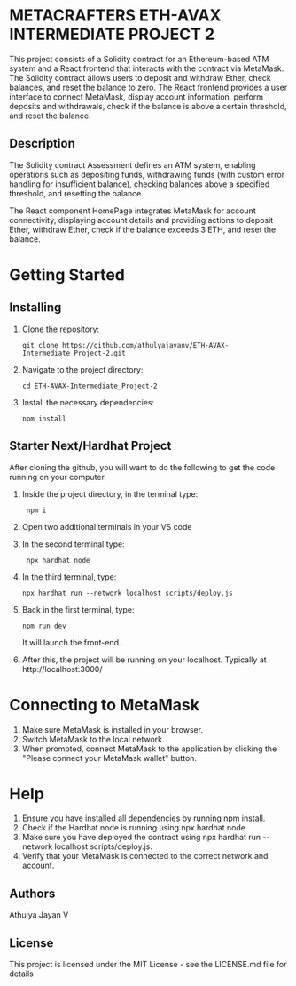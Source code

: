 
# METACRAFTERS ETH-AVAX INTERMEDIATE PROJECT 2

This project consists of a Solidity contract for an Ethereum-based ATM system and a React frontend that interacts with the contract via MetaMask. The Solidity contract allows users to deposit and withdraw Ether, check balances, and reset the balance to zero. The React frontend provides a user interface to connect MetaMask, display account information, perform deposits and withdrawals, check if the balance is above a certain threshold, and reset the balance.

## Description

The Solidity contract Assessment defines an ATM system, enabling operations such as depositing funds, withdrawing funds (with custom error handling for insufficient balance), checking balances above a specified threshold, and resetting the balance. 

The React component HomePage integrates MetaMask for account connectivity, displaying account details and providing actions to deposit Ether, withdraw Ether, check if the balance exceeds 3 ETH, and reset the balance.

# Getting Started

## Installing

1. Clone the repository:
   ```
   git clone https://github.com/athulyajayanv/ETH-AVAX-Intermediate_Project-2.git

   ```
2. Navigate to the project directory:
   ```
   cd ETH-AVAX-Intermediate_Project-2
   ```
3. Install the necessary dependencies:
   ```
   npm install
   ```
   
## Starter Next/Hardhat Project

After cloning the github, you will want to do the following to get the code running on your computer.

1. Inside the project directory, in the terminal type:
   ```
    npm i
   ```
2. Open two additional terminals in your VS code
3. In the second terminal type:
   ```
    npx hardhat node
   ```
4. In the third terminal, type:
   ```
   npx hardhat run --network localhost scripts/deploy.js
   ```
5. Back in the first terminal, type:
   ```
   npm run dev
   ```
    It will launch the front-end.
   
6. After this, the project will be running on your localhost. 
Typically at http://localhost:3000/


# Connecting to MetaMask

1. Make sure MetaMask is installed in your browser.
2. Switch MetaMask to the local network.
3. When prompted, connect MetaMask to the application by clicking the "Please connect your MetaMask wallet" button.
   

# Help

1. Ensure you have installed all dependencies by running npm install.
2. Check if the Hardhat node is running using npx hardhat node.
3. Make sure you have deployed the contract using npx hardhat run --network localhost scripts/deploy.js.
4. Verify that your MetaMask is connected to the correct network and account.


## Authors

Athulya Jayan V


## License

This project is licensed under the MIT License - see the LICENSE.md file for details
